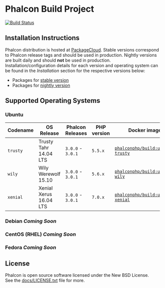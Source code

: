 # Phalcon Build Project

[![Build Status](https://travis-ci.org/phalcongelist/packagecloud.svg?branch=master)][:build-st:]

## Installation Instructions

Phalcon distribution is hosted at [PackageCloud][:cloud:].
Stable versions correspond to Phalcon release tags and should be used in production.
Nightly versions are built daily and should **not** be used in production.
Installation/configuration details for each version and operating system can be found in
the _Installation_ section for the respective versions below:

* Packages for [stable version][:stable:]
* Packages for [nightly version][:nightly:]

## Supported Operating Systems

### Ubuntu

| Codename  | OS Release             | Phalcon Releases  | PHP version  | Docker image                                        |
| --------- | ---------------------- | ----------------- | ------------ | --------------------------------------------------- |
| `trusty`  | Trusty Tahr 14.04 LTS  | `3.0.0` - `3.0.1` | `5.5.x`      | [`phalconphp/build:ubuntu-trusty`][:ubuntu-trusty:] |
| `wily`    | Wily Werewolf 15.10    | `3.0.0` - `3.0.1` | `5.6.x`      | [`phalconphp/build:ubuntu-wily`][:ubuntu-wily:]     |
| `xenial`  | Xenial Xerus 16.04 LTS | `3.0.0` - `3.0.1` | `7.0.x`      | [`phalconphp/build:ubuntu-xenial`][:ubuntu-xenial:] |


### Debian _Coming Soon_

### CentOS (RHEL) _Coming Soon_

### Fedora _Coming Soon_

## License

Phalcon is open source software licensed under the New BSD License.<br>
See the [docs/LICENSE.txt][:docs:] file for more.

[:build-st:]: https://travis-ci.org/phalcongelist/packagecloud
[:cloud:]: https://packagecloud.io/phalcon
[:stable:]: https://packagecloud.io/phalcon/stable
[:nightly:]: https://packagecloud.io/phalcon/nightly
[:ubuntu-trusty:]: https://github.com/phalcon/dockerfiles/blob/master/build/ubuntu-trusty/Dockerfile
[:ubuntu-wily:]: https://github.com/phalcon/dockerfiles/blob/master/build/ubuntu-wily/Dockerfile
[:ubuntu-xenial:]: https://github.com/phalcon/dockerfiles/blob/master/build/ubuntu-xenial/Dockerfile
[:docs:]: https://github.com/phalcongelist/packagecloud/blob/master/docs/LICENSE.txt
